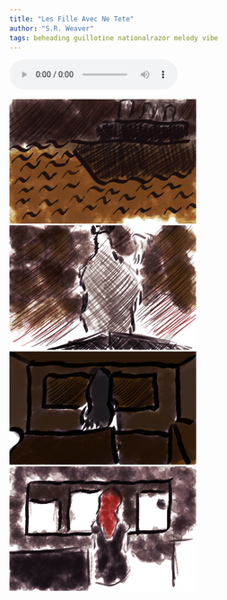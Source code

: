 ```yaml
---
title: "Les Fille Avec Ne Tete"
author: "S.R. Weaver"
tags: beheading guillotine nationalrazor melody vibe
---
```

<audio controls>
  <source src="https://lwflouisa.github.io/UploadedFairyRadio/Audio/LeFilleAvecNeTete.mp3" type="audio/mpeg">
Your browser does not support the audio element.
</audio> 

![Window1](https://github.com/LWFlouisa/UploadedFairyRadio/blob/main/Images/Panels/Panel1_pixelplaided.png?raw=true)<br />
![Window2](https://github.com/LWFlouisa/UploadedFairyRadio/blob/main/Images/Panels/Panel2_pixelplaided.png?raw=true)<br />
![Window3](https://github.com/LWFlouisa/UploadedFairyRadio/blob/main/Images/Panels/Panel4_pixelplaided.png?raw=true)<br />
![Window4](https://github.com/LWFlouisa/UploadedFairyRadio/blob/main/Images/Panels/Panel3_pixelplaided.png?raw=true)
